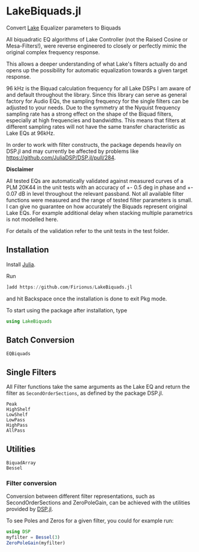 # LakeBiquads.jl

Convert [Lake](https://www.lakeprocessing.com) Equalizer parameters to Biquads

All biquadratic EQ algorithms of Lake Controller (not the Raised Cosine or Mesa-Filters!),
were reverse engineered to closely or perfectly
mimic the original complex frequency response.

This allows a deeper understanding of what Lake's filters actually do and opens up
the possibility for automatic equalization towards a given target response.

96 kHz is the Biquad calculation frequency for all Lake DSPs I am aware of and default
throughout the library. Since this library can serve as general factory for Audio EQs, the
sampling frequency for the single filters can be adjusted to your needs.
Due to the symmetry at the Nyquist frequency sampling rate has a strong effect on
the shape of the Biquad filters, especially at high frequencies and bandwidths.
This means that filters at different sampling rates will not have the same
transfer characteristic as Lake EQs at 96kHz.

In order to work with filter constructs, the package depends heavily on
DSP.jl and may currently be affected by problems like https://github.com/JuliaDSP/DSP.jl/pull/284.

**Disclaimer**

All tested EQs are automatically validated against measured curves of a PLM 20K44
in the unit tests with an accuracy of +- 0.5 deg in phase and +- 0.07 dB in level throughout
the relevant passband.
Not all available filter functions were measured and the range of tested filter
parameters is small. I can give no guarantee on how accurately the Biquads represent
original Lake EQs. For example additional delay when stacking multiple parametrics is not modelled here.

For details of the validation refer to the unit tests in the test folder.

## Installation

Install [Julia](https://julialang.org/downloads/).

Run

```julia
]add https://github.com/Firionus/LakeBiquads.jl
```

and hit Backspace once the installation is done to exit Pkg mode.

To start using the package after installation, type

```julia
using LakeBiquads
```

## Batch Conversion

```@docs
EQBiquads
```

## Single Filters

All Filter functions take the same arguments as the Lake EQ and return the
filter as `SecondOrderSections`, as defined by the package DSP.jl.

```@docs
Peak
HighShelf
LowShelf
LowPass
HighPass
AllPass
```

## Utilities

```@docs
BiquadArray
Bessel
```

### Filter conversion

Conversion between different filter representations, such as SecondOrderSections and ZeroPoleGain,
can be achieved with the utilities provided by [DSP.jl](https://github.com/JuliaDSP/DSP.jl).

To see Poles and Zeros for a given filter, you could for example run:

```julia
using DSP
myfilter = Bessel(3)
ZeroPoleGain(myfilter)
```
